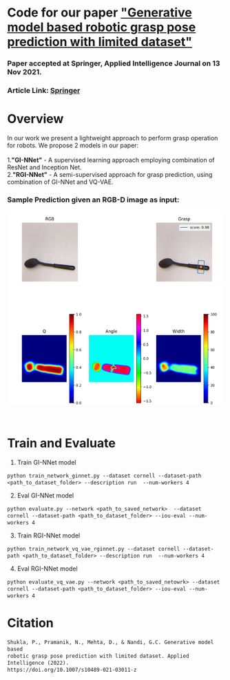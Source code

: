 # Code for our paper <a href="https://link.springer.com/content/pdf/10.1007/s10489-021-03011-z.pdf">"Generative model based robotic grasp pose prediction with limited dataset"</a>
### Paper accepted at Springer, Applied Intelligence Journal on 13 Nov 2021.

### Article Link: <a href="https://doi.org/10.1007/s10489-021-03011-z"> Springer</a>

# Overview
In our work we present a lightweight approach to perform grasp operation for robots. We propose 2 models in our paper: 
</br>
</br>
1.**"GI-NNet"** - A supervised learning approach employing combination of ResNet and Inception Net.
</br>
2.**"RGI-NNet"** - A semi-supervised approach for grasp prediction, using combination of GI-NNet and VQ-VAE.

### Sample Prediction given an RGB-D image as input:
<p align="center">
  <img height="450px" src="images/result-cornell__.png">
</p>
</br>

# Train and Evaluate

1. Train GI-NNet model
```
python train_network_ginnet.py --dataset cornell --dataset-path <path_to_dataset_folder> --description run  --num-workers 4
```

2. Eval GI-NNet model
```
python evaluate.py --network <path_to_saved_network>  --dataset cornell --dataset-path <path_to_dataset_folder> --iou-eval --num-workers 4
```

3. Train RGI-NNet model
```
python train_network_vq_vae_rginnet.py --dataset cornell --dataset-path <path_to_dataset_folder> --description run  --num-workers 4
```

4. Eval RGI-NNet model
```
python evaluate_vq_vae.py --network <path_to_saved_netowrk> --dataset cornell --dataset-path <path_to_dataset_folder> --iou-eval --num-workers 4
```

# Citation

```
Shukla, P., Pramanik, N., Mehta, D., & Nandi, G.C. Generative model based
robotic grasp pose prediction with limited dataset. Applied Intelligence (2022).
https://doi.org/10.1007/s10489-021-03011-z
```
